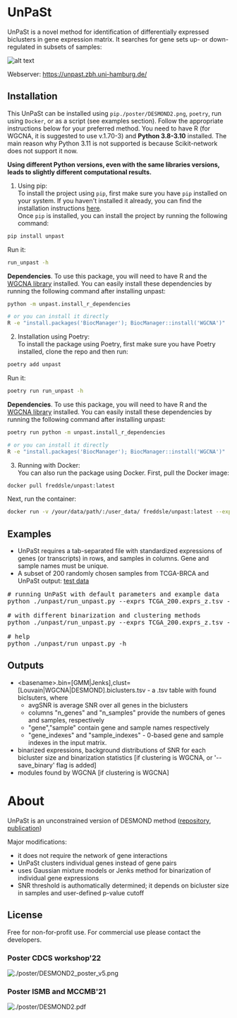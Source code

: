 # UnPaSt

UnPaSt is a novel method for identification of differentially expressed biclusters in gene expression matrix. It searches for gene sets up- or down-regulated in subsets of samples:

![alt text](https://github.com/ozolotareva/DESMOND2/blob/a26d8d7b2075d47a4edc8fc9ce7eca72a2dac7db/poster/DESMOND2_steps2.png?raw=true)


Webserver: https://unpast.zbh.uni-hamburg.de/

## Installation
This UnPaSt can be installed using `pip./poster/DESMOND2.png`, `poetry`, run using `Docker`, or as a script (see examples section). Follow the appropriate instructions below for your preferred method.
You need to have R (for WGCNA, it is suggested to use v.1.70-3) and **Python 3.8-3.10** installed. The main reason why Python 3.11 is not supported is because Scikit-network does not support it now.

**Using different Python versions, even with the same libraries versions, leads to slightly different computational results.**

1. Using pip: \
To install the project using `pip`, first make sure you have `pip` installed on your system. If you haven't installed it already, you can find the installation instructions [here](https://pip.pypa.io/en/stable/installation/). \
Once `pip` is installed, you can install the project by running the following command:
```bash
pip install unpast
```
Run it:
```bash
run_unpast -h
```
**Dependencies**. To use this package, you will need to have R and the [WGCNA library](https://horvath.genetics.ucla.edu/html/CoexpressionNetwork/Rpackages/WGCNA/) installed. You can easily install these dependencies by running the following command after installing unpast:
```bash
python -m unpast.install_r_dependencies

# or you can install it directly
R -e "install.packages('BiocManager'); BiocManager::install('WGCNA')"
```
2. Installation using Poetry: \
To install the package using Poetry, first make sure you have Poetry installed, clone the repo and then run:
```bash
poetry add unpast
```
Run it:
```bash
poetry run run_unpast -h
```
**Dependencies**. To use this package, you will need to have R and the [WGCNA library](https://horvath.genetics.ucla.edu/html/CoexpressionNetwork/Rpackages/WGCNA/) installed. You can easily install these dependencies by running the following command after installing unpast:
```bash
poetry run python -m unpast.install_r_dependencies

# or you can install it directly
R -e "install.packages('BiocManager'); BiocManager::install('WGCNA')"
```
3. Running with Docker: \
You can also run the package using Docker. First, pull the Docker image:
```bash
docker pull freddsle/unpast:latest
```
Next, run the container:
```bash
docker run -v /your/data/path/:/user_data/ freddsle/unpast:latest --exprs /user_data/exprs.tsv --out_dir /user_data/out_dir/
```

## Examples
* UnPaSt requires a tab-separated file with standardized expressions of genes (or transcripts) in rows, and samples in columns. Gene and sample names must be unique. 
* A subset of 200 randomly chosen samples from TCGA-BRCA and UnPaSt output:
[test data](https://unpast-backend.zbh.uni-hamburg.de/download_example)

<pre>
# running UnPaSt with default parameters and example data
python ./unpast/run_unpast.py --exprs TCGA_200.exprs_z.tsv --basename TCGA_200_results

# with different binarization and clustering methods
python ./unpast/run_unpast.py --exprs TCGA_200.exprs_z.tsv --basename results --binarization ward --clustering WGCNA

# help
python ./unpast/run_unpast.py -h
</pre>

## Outputs
* \<basename\>.bin=[GMM|Jenks],clust=[Louvain|WGCNA|DESMOND].biclusters.tsv - a .tsv table with found biclsuters, where 
    - avgSNR is average SNR over all genes in the biclusters
    - columns "n_genes" and "n_samples" provide the numbers of genes and samples, respectively 
    - "gene","sample" contain gene and sample names respectively
    - "gene_indexes" and  "sample_indexes" - 0-based gene and sample indexes in the input matrix.
* binarized expressions, background distributions of SNR for each bicluster size and binarization statistics [if clustering is WGCNA,  or  '--save_binary' flag is added]
* modules found by WGCNA [if clustering is WGCNA]

# About 
UnPaSt is an unconstrained version of DESMOND method ([repository](https://github.com/ozolotareva/DESMOND), [publication](https://academic.oup.com/bioinformatics/article/37/12/1691/6039116?login=true))

Major modifications:
 * it does not require the network of gene interactions 
 * UnPaSt clusters individual genes instead of gene pairs
 * uses Gaussian mixture models or Jenks method for binarization of individual gene expressions
 * SNR threshold is authomatically determined; it depends on bicluster size in samples and user-defined p-value cutoff
 
## License
Free for non-for-profit use. For commercial use please contact the developers. 

### Poster CDCS workshop'22
![./poster/DESMOND2_poster_v5.png](https://github.com/ozolotareva/DESMOND2/blob/a26d8d7b2075d47a4edc8fc9ce7eca72a2dac7db/poster/DESMOND2_poster_v5.png?raw=true)
### Poster ISMB and MCCMB'21
![./poster/DESMOND2.pdf](https://github.com/ozolotareva/DESMOND2/blob/a26d8d7b2075d47a4edc8fc9ce7eca72a2dac7db/poster/DESMOND2.png?raw=true)
